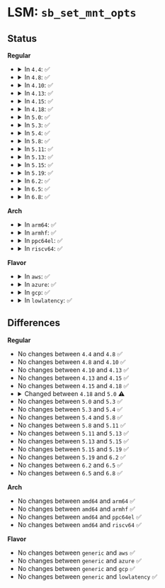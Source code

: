 # LSM: <code>sb_set_mnt_opts</code>

## Status
<b>Regular</b>
<ul>
<li>
<details>
<summary>In <code>4.4</code>: ✅</summary>

```c
int security_sb_set_mnt_opts(struct super_block *sb, struct security_mnt_opts *opts, long unsigned int kern_flags, long unsigned int *set_kern_flags);
```
</details>
</li>
<li>
<details>
<summary>In <code>4.8</code>: ✅</summary>

```c
int security_sb_set_mnt_opts(struct super_block *sb, struct security_mnt_opts *opts, long unsigned int kern_flags, long unsigned int *set_kern_flags);
```
</details>
</li>
<li>
<details>
<summary>In <code>4.10</code>: ✅</summary>

```c
int security_sb_set_mnt_opts(struct super_block *sb, struct security_mnt_opts *opts, long unsigned int kern_flags, long unsigned int *set_kern_flags);
```
</details>
</li>
<li>
<details>
<summary>In <code>4.13</code>: ✅</summary>

```c
int security_sb_set_mnt_opts(struct super_block *sb, struct security_mnt_opts *opts, long unsigned int kern_flags, long unsigned int *set_kern_flags);
```
</details>
</li>
<li>
<details>
<summary>In <code>4.15</code>: ✅</summary>

```c
int security_sb_set_mnt_opts(struct super_block *sb, struct security_mnt_opts *opts, long unsigned int kern_flags, long unsigned int *set_kern_flags);
```
</details>
</li>
<li>
<details>
<summary>In <code>4.18</code>: ✅</summary>

```c
int security_sb_set_mnt_opts(struct super_block *sb, struct security_mnt_opts *opts, long unsigned int kern_flags, long unsigned int *set_kern_flags);
```
</details>
</li>
<li>
<details>
<summary>In <code>5.0</code>: ✅</summary>

```c
int security_sb_set_mnt_opts(struct super_block *sb, void *mnt_opts, long unsigned int kern_flags, long unsigned int *set_kern_flags);
```
</details>
</li>
<li>
<details>
<summary>In <code>5.3</code>: ✅</summary>

```c
int security_sb_set_mnt_opts(struct super_block *sb, void *mnt_opts, long unsigned int kern_flags, long unsigned int *set_kern_flags);
```
</details>
</li>
<li>
<details>
<summary>In <code>5.4</code>: ✅</summary>

```c
int security_sb_set_mnt_opts(struct super_block *sb, void *mnt_opts, long unsigned int kern_flags, long unsigned int *set_kern_flags);
```
</details>
</li>
<li>
<details>
<summary>In <code>5.8</code>: ✅</summary>

```c
int security_sb_set_mnt_opts(struct super_block *sb, void *mnt_opts, long unsigned int kern_flags, long unsigned int *set_kern_flags);
```
</details>
</li>
<li>
<details>
<summary>In <code>5.11</code>: ✅</summary>

```c
int security_sb_set_mnt_opts(struct super_block *sb, void *mnt_opts, long unsigned int kern_flags, long unsigned int *set_kern_flags);
```
</details>
</li>
<li>
<details>
<summary>In <code>5.13</code>: ✅</summary>

```c
int security_sb_set_mnt_opts(struct super_block *sb, void *mnt_opts, long unsigned int kern_flags, long unsigned int *set_kern_flags);
```
</details>
</li>
<li>
<details>
<summary>In <code>5.15</code>: ✅</summary>

```c
int security_sb_set_mnt_opts(struct super_block *sb, void *mnt_opts, long unsigned int kern_flags, long unsigned int *set_kern_flags);
```
</details>
</li>
<li>
<details>
<summary>In <code>5.19</code>: ✅</summary>

```c
int security_sb_set_mnt_opts(struct super_block *sb, void *mnt_opts, long unsigned int kern_flags, long unsigned int *set_kern_flags);
```
</details>
</li>
<li>
<details>
<summary>In <code>6.2</code>: ✅</summary>

```c
int security_sb_set_mnt_opts(struct super_block *sb, void *mnt_opts, long unsigned int kern_flags, long unsigned int *set_kern_flags);
```
</details>
</li>
<li>
<details>
<summary>In <code>6.5</code>: ✅</summary>

```c
int security_sb_set_mnt_opts(struct super_block *sb, void *mnt_opts, long unsigned int kern_flags, long unsigned int *set_kern_flags);
```
</details>
</li>
<li>
<details>
<summary>In <code>6.8</code>: ✅</summary>

```c
int security_sb_set_mnt_opts(struct super_block *sb, void *mnt_opts, long unsigned int kern_flags, long unsigned int *set_kern_flags);
```
</details>
</li>
</ul>
<b>Arch</b>
<ul>
<li>
<details>
<summary>In <code>arm64</code>: ✅</summary>

```c
int security_sb_set_mnt_opts(struct super_block *sb, void *mnt_opts, long unsigned int kern_flags, long unsigned int *set_kern_flags);
```
</details>
</li>
<li>
<details>
<summary>In <code>armhf</code>: ✅</summary>

```c
int security_sb_set_mnt_opts(struct super_block *sb, void *mnt_opts, long unsigned int kern_flags, long unsigned int *set_kern_flags);
```
</details>
</li>
<li>
<details>
<summary>In <code>ppc64el</code>: ✅</summary>

```c
int security_sb_set_mnt_opts(struct super_block *sb, void *mnt_opts, long unsigned int kern_flags, long unsigned int *set_kern_flags);
```
</details>
</li>
<li>
<details>
<summary>In <code>riscv64</code>: ✅</summary>

```c
int security_sb_set_mnt_opts(struct super_block *sb, void *mnt_opts, long unsigned int kern_flags, long unsigned int *set_kern_flags);
```
</details>
</li>
</ul>
<b>Flavor</b>
<ul>
<li>
<details>
<summary>In <code>aws</code>: ✅</summary>

```c
int security_sb_set_mnt_opts(struct super_block *sb, void *mnt_opts, long unsigned int kern_flags, long unsigned int *set_kern_flags);
```
</details>
</li>
<li>
<details>
<summary>In <code>azure</code>: ✅</summary>

```c
int security_sb_set_mnt_opts(struct super_block *sb, void *mnt_opts, long unsigned int kern_flags, long unsigned int *set_kern_flags);
```
</details>
</li>
<li>
<details>
<summary>In <code>gcp</code>: ✅</summary>

```c
int security_sb_set_mnt_opts(struct super_block *sb, void *mnt_opts, long unsigned int kern_flags, long unsigned int *set_kern_flags);
```
</details>
</li>
<li>
<details>
<summary>In <code>lowlatency</code>: ✅</summary>

```c
int security_sb_set_mnt_opts(struct super_block *sb, void *mnt_opts, long unsigned int kern_flags, long unsigned int *set_kern_flags);
```
</details>
</li>
</ul>

## Differences
<b>Regular</b>
<ul>
<li>
No changes between <code>4.4</code> and <code>4.8</code> ✅
</li>
<li>
No changes between <code>4.8</code> and <code>4.10</code> ✅
</li>
<li>
No changes between <code>4.10</code> and <code>4.13</code> ✅
</li>
<li>
No changes between <code>4.13</code> and <code>4.15</code> ✅
</li>
<li>
No changes between <code>4.15</code> and <code>4.18</code> ✅
</li>
<li>
<details>
<summary>Changed between <code>4.18</code> and <code>5.0</code> ⚠️</summary>
<ul>
<li>
<b>Param added. </b>
<code>void *mnt_opts</code>
</li>
<li>
<b>Param removed. </b>
<code>struct security_mnt_opts *opts</code>
</li>
</ul>
</details>
</li>
<li>
No changes between <code>5.0</code> and <code>5.3</code> ✅
</li>
<li>
No changes between <code>5.3</code> and <code>5.4</code> ✅
</li>
<li>
No changes between <code>5.4</code> and <code>5.8</code> ✅
</li>
<li>
No changes between <code>5.8</code> and <code>5.11</code> ✅
</li>
<li>
No changes between <code>5.11</code> and <code>5.13</code> ✅
</li>
<li>
No changes between <code>5.13</code> and <code>5.15</code> ✅
</li>
<li>
No changes between <code>5.15</code> and <code>5.19</code> ✅
</li>
<li>
No changes between <code>5.19</code> and <code>6.2</code> ✅
</li>
<li>
No changes between <code>6.2</code> and <code>6.5</code> ✅
</li>
<li>
No changes between <code>6.5</code> and <code>6.8</code> ✅
</li>
</ul>
<b>Arch</b>
<ul>
<li>
No changes between <code>amd64</code> and <code>arm64</code> ✅
</li>
<li>
No changes between <code>amd64</code> and <code>armhf</code> ✅
</li>
<li>
No changes between <code>amd64</code> and <code>ppc64el</code> ✅
</li>
<li>
No changes between <code>amd64</code> and <code>riscv64</code> ✅
</li>
</ul>
<b>Flavor</b>
<ul>
<li>
No changes between <code>generic</code> and <code>aws</code> ✅
</li>
<li>
No changes between <code>generic</code> and <code>azure</code> ✅
</li>
<li>
No changes between <code>generic</code> and <code>gcp</code> ✅
</li>
<li>
No changes between <code>generic</code> and <code>lowlatency</code> ✅
</li>
</ul>
